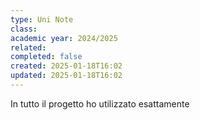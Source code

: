 ```yaml
---
type: Uni Note
class: 
academic year: 2024/2025
related: 
completed: false
created: 2025-01-18T16:02
updated: 2025-01-18T16:02
---
```

In tutto il progetto ho utilizzato esattamente 